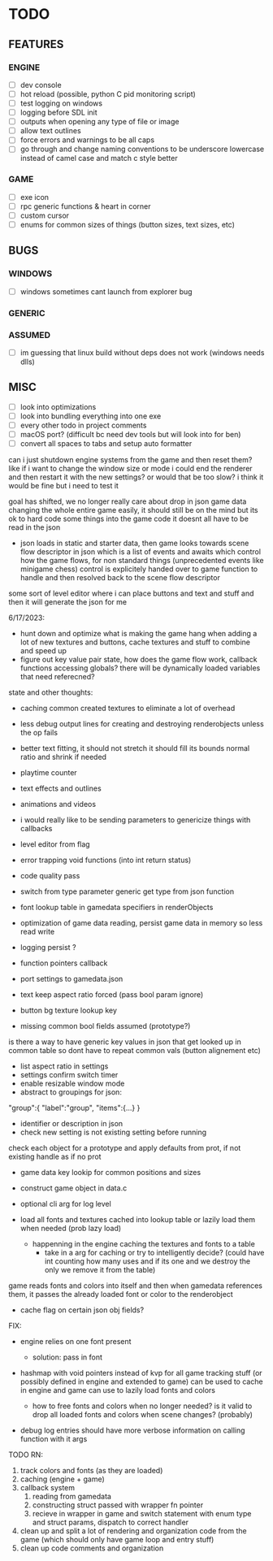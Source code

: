 # TODO

## FEATURES

### ENGINE

- [ ] dev console
- [ ] hot reload (possible, python C pid monitoring script)
- [ ] test logging on windows
- [ ] logging before SDL init
- [ ] outputs when opening any type of file or image
- [ ] allow text outlines
- [ ] force errors and warnings to be all caps
- [ ] go through and change naming conventions to be underscore lowercase instead of camel case and match c style better

### GAME

- [ ] exe icon
- [ ] rpc generic functions & heart in corner
- [ ] custom cursor
- [ ] enums for common sizes of things (button sizes, text sizes, etc)

## BUGS

### WINDOWS

- [ ] windows sometimes cant launch from explorer bug

### GENERIC

### ASSUMED

- [ ] im guessing that linux build without deps does not work (windows needs dlls)

## MISC

- [ ] look into optimizations
- [ ] look into bundling everything into one exe
- [ ] every other todo in project comments
- [ ] macOS port? (difficult bc need dev tools but will look into for ben)
- [ ] convert all spaces to tabs and setup auto formatter

can i just shutdown engine systems from the game and then reset them? like if i want to change the window size or mode i could end the renderer and then restart it with the new settings? or would that be too slow? i think it would be fine but i need to test it

goal has shifted, we no longer really care about drop in json game data changing the whole entire game easily, it should still be on the mind but its ok to hard code some things into the game code it doesnt all have to be read in the json

- json loads in static and starter data, then game looks towards scene flow descriptor in json which is a list of events and awaits which control how the game flows, for non standard things (unprecedented events like minigame chess) control is explicitely handed over to game function to handle and then resolved back to the scene flow descriptor

some sort of level editor where i can place buttons and text and stuff and then it will generate the json for me

6/17/2023:

- hunt down and optimize what is making the game hang when adding a lot of new textures and buttons, cache textures and stuff to combine and speed up
- figure out key value pair state, how does the game flow work, callback functions accessing globals? there will be dynamically loaded variables that need referecned?

state and other thoughts:

- caching common created textures to eliminate a lot of overhead
- less debug output lines for creating and destroying renderobjects unless the op fails
- better text fitting, it should not stretch it should fill its bounds normal ratio and shrink if needed
- playtime counter
- text effects and outlines
- animations and videos

- i would really like to be sending parameters to genericize things with callbacks

- level editor from flag
- error trapping void functions (into int return status)

- code quality pass
- switch from type parameter generic get type from json function
- font lookup table in gamedata specifiers in renderObjects
- optimization of game data reading, persist game data in memory so less read write
- logging persist ?

- function pointers callback
- port settings to gamedata.json
- text keep aspect ratio forced (pass bool param ignore)
- button bg texture lookup key
- missing common bool fields assumed (prototype?)

is there a way to have generic key values in json that get looked up in common table so dont have to repeat common vals (button alignement etc)

- list aspect ratio in settings
- settings confirm switch timer
- enable resizable window mode
- abstract to groupings for json:

"group":{
    "label":"group",
    "items":{...}
}

- identifier or description in json
- check new setting is not existing setting before running

check each object for a prototype and apply defaults from prot, if not existing handle as if no prot

- game data key lookip for common positions and sizes
- construct game object in data.c

- optional cli arg for log level

- load all fonts and textures cached into lookup table or lazily load them when needed (prob lazy load)
  - happenning in the engine caching the textures and fonts to a table
    - take in a arg for caching or try to intelligently decide? (could have int counting how many uses and if its one and we destroy the only we remove it from the table)

game reads fonts and colors into itself and then when gamedata references them, it passes the already loaded font or color to the renderobject

- cache flag on certain json obj fields?

FIX:

- engine relies on one font present
  - solution: pass in font

- hashmap with void pointers instead of kvp for all game tracking stuff (or possibly defined in engine and extended to game) can be used to cache in engine and game can use to lazily load fonts and colors
  - how to free fonts and colors when no longer needed? is it valid to drop all loaded fonts and colors when scene changes? (probably)

- debug log entries should have more verbose information on calling function with it args

TODO RN:

1. track colors and fonts (as they are loaded)
2. caching (engine + game)
3. callback system
   1. reading from gamedata
   2. constructing struct passed with wrapper fn pointer
   3. recieve in wrapper in game and switch statement with enum type and struct params, dispatch to correct handler
4. clean up and split a lot of rendering and organization code from the game (which should only have game loop and entry stuff)
5. clean up code comments and organization
